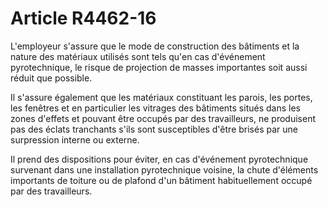 # Article R4462-16

L'employeur s'assure que le mode de construction des bâtiments et la nature des matériaux utilisés sont tels qu'en cas d'événement pyrotechnique, le risque de projection de masses importantes soit aussi réduit que possible. 

Il s'assure également que les matériaux constituant les parois, les portes, les fenêtres et en particulier les vitrages des bâtiments situés dans les zones d'effets et pouvant être occupés par des travailleurs, ne produisent pas des éclats tranchants s'ils sont susceptibles d'être brisés par une surpression interne ou externe. 

Il prend des dispositions pour éviter, en cas d'événement pyrotechnique survenant dans une installation pyrotechnique voisine, la chute d'éléments importants de toiture ou de plafond d'un bâtiment habituellement occupé par des travailleurs.